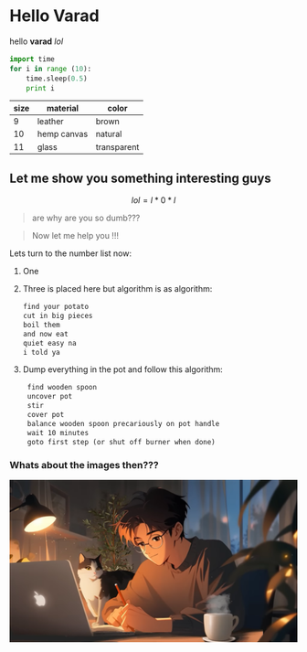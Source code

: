 # Hello Varad 
hello **varad** *lol*

~~~python
import time
for i in range (10):
    time.sleep(0.5)
    print i
~~~

| size |  material |     color |
| ---- |  ------------ |  ------------ |
9 |    leather |      brown |
10 |   hemp canvas |  natural |
11 |   glass |        transparent |

## Let me show you something interesting guys ##

$$ lol = l*0*l $$

>are why are you so dumb???

>Now let me help you !!!

Lets turn to the number list now:

 1. One
 2. Three is placed here but algorithm is
     as algorithm:

        find your potato
        cut in big pieces
        boil them
        and now eat 
        quiet easy na
        i told ya

1. Dump everything in the pot and follow
    this algorithm:

        find wooden spoon
        uncover pot
        stir
        cover pot
        balance wooden spoon precariously on pot handle
        wait 10 minutes
        goto first step (or shut off burner when done)

### Whats about the images then??? ###
 ![just chill](<Screenshot 2023-11-23 094451.png>)

